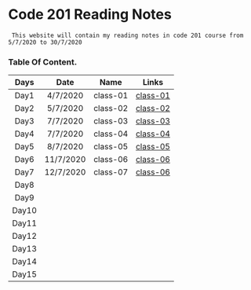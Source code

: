 # Code 201 Reading Notes

     This website will contain my reading notes in code 201 course from 5/7/2020 to 30/7/2020

### **Table Of Content.**

| Days  |   Date    |   Name   |                                   Links                                   |
| :---: | :-------: | :------: | :-----------------------------------------------------------------------: |
| Day1  | 4/7/2020  | class-01 | [class-01](https://sayefdeen.github.io/reading-notes201/classes/class-01) |
| Day2  | 5/7/2020  | class-02 | [class-02](https://sayefdeen.github.io/reading-notes201/classes/class-02) |
| Day3  | 7/7/2020  | class-03 | [class-03](https://sayefdeen.github.io/reading-notes201/classes/class-03) |
| Day4  | 7/7/2020  | class-04 | [class-04](https://sayefdeen.github.io/reading-notes201/classes/class-04) |
| Day5  | 8/7/2020  | class-05 | [class-05](https://sayefdeen.github.io/reading-notes201/classes/class-05) |
| Day6  | 11/7/2020 | class-06 | [class-06](https://sayefdeen.github.io/reading-notes201/classes/class-06) |
| Day7  | 12/7/2020 | class-07 | [class-06](https://sayefdeen.github.io/reading-notes201/classes/class-07) |
| Day8  |           |          |                                                                           |
| Day9  |           |          |                                                                           |
| Day10 |           |          |                                                                           |
| Day11 |           |          |                                                                           |
| Day12 |           |          |                                                                           |
| Day13 |           |          |                                                                           |
| Day14 |           |          |                                                                           |
| Day15 |           |          |                                                                           |
